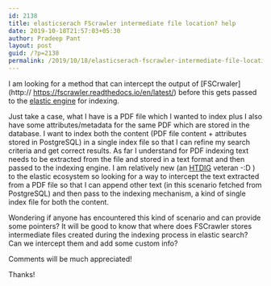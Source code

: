 ```yaml
---
id: 2138
title: elasticserach FScrawler intermediate file location? help
date: 2019-10-18T21:57:03+05:30
author: Pradeep Pant
layout: post
guid: /?p=2138
permalink: /2019/10/18/elasticserach-fscrawler-intermediate-file-location-help/
---
```

I am looking for a method that can intercept the output of [FSCrwaler](http:// https://fscrawler.readthedocs.io/en/latest/) before this gets passed to the [elastic engine](https://www.elastic.co/products/enterprise-search) for indexing. 

Just take a case, what I have is a PDF file which I wanted to index plus I also have some attributes/metadata for the same PDF which are stored in the database. I want to index both the content (PDF file content + attributes stored in PostgreSQL) in a single index file so that I can refine my search criteria and get correct results. As far I understand for PDF indexing text needs to be extracted from the file and stored in a text format and then passed to the indexing engine. I am relatively new (an [HTDIG](http://htdig.sourceforge.net/) veteran -:D ) to the elastic ecosystem so looking for a way to intercept the text extracted from a PDF file so that I can append other text (in this scenario fetched from PostgreSQL) and then pass to the indexing mechanism, a kind of single index file for both the content.

Wondering if anyone has encountered this kind of scenario and can provide some pointers? It will be good to know that where does FSCrawler stores intermediate files created during the indexing process in elastic search? Can we intercept them and add some custom info? 

Comments will be much appreciated!

Thanks!